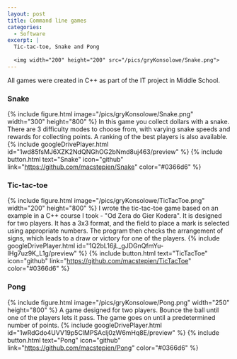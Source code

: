 ```yaml
---
layout: post
title: Command line games
categories:
  - Software
excerpt: |
  Tic-tac-toe, Snake and Pong
   
  <img width="200" height="200" src="/pics/gryKonsolowe/Snake.png">
---
```


All games were created in C++ as part of the IT project in Middle School.

### Snake

{% include figure.html image="/pics/gryKonsolowe/Snake.png" width="300" height="800" %}
In this game you collect dollars with a snake. There are 3 difficulty modes to choose from, with varying snake speeds and rewards for collecting points. A ranking of the best players is also available.
{% include googleDrivePlayer.html id="1wd85fsMJ6XZK2NdQNGhOG2bNmd8uj463/preview" %}
{% include button.html text="Snake" icon="github" link="https://github.com/macstepien/Snake" color="#0366d6" %}

### Tic-tac-toe

{% include figure.html image="/pics/gryKonsolowe/TicTacToe.png" width="200" height="800" %}
I wrote the tic-tac-toe game based on an example in a C++ course I took - "Od Zera do Gier Kodera". It is designed for two players. It has a 3x3 format, and the field to place a mark is selected using appropriate numbers. The program then checks the arrangement of signs, which leads to a draw or victory for one of the players.
{% include googleDrivePlayer.html id="1Q2bL16jL_gJDGnQfmYu-IHg7uz9K_L1g/preview" %}
{% include button.html text="TicTacToe" icon="github" link="https://github.com/macstepien/TicTacToe" color="#0366d6" %}

### Pong

{% include figure.html image="/pics/gryKonsolowe/Pong.png" width="250" height="800" %}
A game designed for two players. Bounce the ball until one of the players lets it pass. The game goes on until a predetermined number of points.
{% include googleDrivePlayer.html id="1wRdGdo4UVV19p5ClMPSAclj0zW6mHq8E/preview" %}
{% include button.html text="Pong" icon="github" link="https://github.com/macstepien/Pong" color="#0366d6" %}
